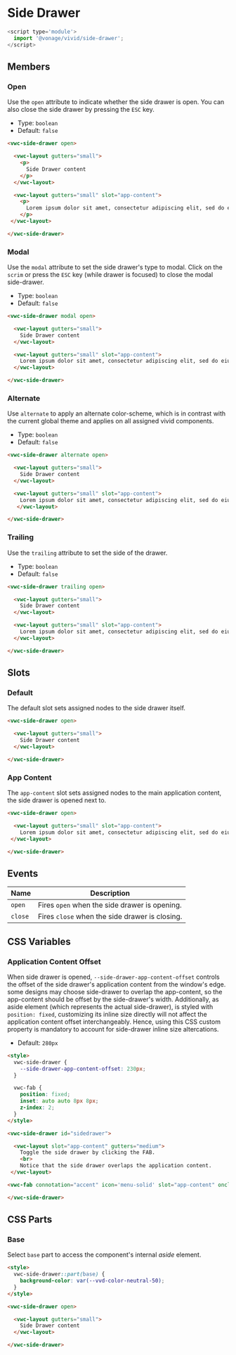 # Side Drawer

```js
<script type='module'>
  import '@vonage/vivid/side-drawer';
</script>
```

## Members

### Open

Use the `open` attribute to indicate whether the side drawer is open.
You can also close the side drawer by pressing the `ESC` key.

- Type: `boolean`
- Default: `false`

```html preview full
<vwc-side-drawer open>

  <vwc-layout gutters="small">
    <p>
      Side Drawer content
    </p>
  </vwc-layout>

  <vwc-layout gutters="small" slot="app-content">
    <p>
      Lorem ipsum dolor sit amet, consectetur adipiscing elit, sed do eiusmod tempor incididunt ut labore et dolore magna aliqua. Ut enim ad minim veniam, quis nostrud exercitation ullamco laboris nisi ut aliquip ex ea commodo consequat. Duis aute irure dolor in reprehenderit in voluptate velit esse cillum dolore eu fugiat nulla pariatur. Excepteur sint occaecat cupidatat non proident, sunt in culpa qui officia deserunt mollit anim id est laborum.
    </p>
 </vwc-layout>

</vwc-side-drawer>
```

### Modal

Use the `modal` attribute to set the side drawer's type to modal.
Click on the `scrim` or press the `ESC` key (while drawer is focused) to close the modal side-drawer.

- Type: `boolean`
- Default: `false`

```html preview full
<vwc-side-drawer modal open>

  <vwc-layout gutters="small">
    Side Drawer content
  </vwc-layout>

  <vwc-layout gutters="small" slot="app-content">
    Lorem ipsum dolor sit amet, consectetur adipiscing elit, sed do eiusmod tempor incididunt ut labore et dolore magna aliqua. Ut enim ad minim veniam, quis nostrud exercitation ullamco laboris nisi ut aliquip ex ea commodo consequat. Duis aute irure dolor in reprehenderit in voluptate velit esse cillum dolore  eu fugiat nulla pariatur. Excepteur sint occaecat cupidatat non proident, sunt in culpa qui officia deserunt mollit anim id est laborum.
  </vwc-layout>

</vwc-side-drawer>
```

### Alternate

Use `alternate` to apply an alternate color-scheme, which is in contrast with the current global theme and applies on all assigned vivid components.

- Type: `boolean`
- Default: `false`

```html preview full
<vwc-side-drawer alternate open>

  <vwc-layout gutters="small">
    Side Drawer content
  </vwc-layout>

  <vwc-layout gutters="small" slot="app-content">
    Lorem ipsum dolor sit amet, consectetur adipiscing elit, sed do eiusmod tempor incididunt ut labore et dolore magna aliqua. Ut enim ad minim veniam, quis nostrud exercitation ullamco laboris nisi ut aliquip ex ea commodo consequat. Duis aute irure dolor in reprehenderit in voluptate velit esse cillum dolore  eu fugiat nulla pariatur. Excepteur sint occaecat cupidatat non proident, sunt in culpa qui officia deserunt mollit anim id est laborum.
   </vwc-layout>

</vwc-side-drawer>
```

### Trailing

Use the `trailing` attribute to set the side of the drawer.

- Type: `boolean`
- Default: `false`

```html preview full
<vwc-side-drawer trailing open>

  <vwc-layout gutters="small">
    Side Drawer content
  </vwc-layout>

  <vwc-layout gutters="small" slot="app-content">
    Lorem ipsum dolor sit amet, consectetur adipiscing elit, sed do eiusmod tempor incididunt ut labore et dolore magna aliqua. Ut enim ad minim veniam, quis nostrud exercitation ullamco laboris nisi ut aliquip ex ea commodo consequat. Duis aute irure dolor in reprehenderit in voluptate velit esse cillum dolore  eu fugiat nulla pariatur. Excepteur sint occaecat cupidatat non proident, sunt in culpa qui officia deserunt mollit anim id est laborum.
  </vwc-layout>

</vwc-side-drawer>
```

## Slots

### Default

The default slot sets assigned nodes to the side drawer itself.

```html preview full
<vwc-side-drawer open>

  <vwc-layout gutters="small">
    Side Drawer content
  </vwc-layout>

</vwc-side-drawer>
```

### App Content

The `app-content` slot sets assigned nodes to the main application content, the side drawer is opened next to.

```html preview full
<vwc-side-drawer open>

  <vwc-layout gutters="small" slot="app-content">
    Lorem ipsum dolor sit amet, consectetur adipiscing elit, sed do eiusmod tempor incididunt ut labore et dolore magna aliqua. Ut enim ad minim veniam, quis nostrud exercitation ullamco laboris nisi ut aliquip ex ea commodo consequat. Duis aute irure dolor in reprehenderit in voluptate velit esse cillum dolore  eu fugiat nulla pariatur. Excepteur sint occaecat cupidatat non proident, sunt in culpa qui officia deserunt mollit anim id est laborum.
 </vwc-layout>

</vwc-side-drawer>
```

## Events

<div class="table-wrapper">

| Name    | Description                                    |
| ------- | ---------------------------------------------- |
| `open`  | Fires `open` when the side drawer is opening.  |
| `close` | Fires `close` when the side drawer is closing. |


</div>

## CSS Variables

### Application Content Offset

When side drawer is opened, `--side-drawer-app-content-offset` controls the offset of the side drawer's application content from the window's edge.
some designs may choose side-drawer to overlap the app-content, so the app-content should be offset by the side-drawer's width.
Additionally, as aside element (which represents the actual side-drawer), is styled with `position: fixed`, customizing its inline size directly will not affect the application content offset interchangeably. Hence, using this CSS custom property is mandatory to account for side-drawer inline size altercations.

- Default: `280px`

```html preview full
<style>
  vwc-side-drawer {
    --side-drawer-app-content-offset: 230px;
  }

  vwc-fab {
    position: fixed;
    inset: auto auto 8px 8px;
    z-index: 2;
  }
</style>

<vwc-side-drawer id="sidedrawer">

  <vwc-layout slot="app-content" gutters="medium">
    Toggle the side drawer by clicking the FAB.
    <br>
    Notice that the side drawer overlaps the application content.
 </vwc-layout>

<vwc-fab connotation="accent" icon='menu-solid' slot="app-content" onclick="sidedrawer.open = !sidedrawer.open"></vwc-fab>

</vwc-side-drawer>
```

## CSS Parts

### Base

Select `base` part to access the component's internal *aside* element.

```html preview full
<style>
  vwc-side-drawer::part(base) {
    background-color: var(--vvd-color-neutral-50);
  }
</style>

<vwc-side-drawer open>

  <vwc-layout gutters="small">
    Side Drawer content
  </vwc-layout>

</vwc-side-drawer>
```
